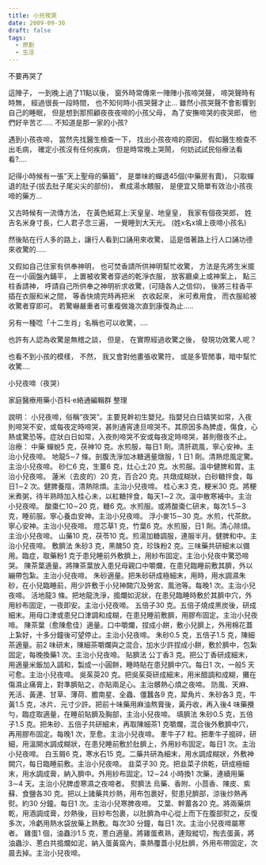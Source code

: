 ```yaml
---
title: 小兒夜哭
date: 2009-09-30
draft: false
tags:
  - 原創
  - 生活
---
```

不要再哭了

這陣子，
一到晚上過了11點以後，
窗外時常傳來一陣陣小孩啼哭聲，
啼哭聲時有時無，
經過很長一段時間，
也不知何時小孩哭聲才止...
雖然小孩哭聲不會影響到自己的睡眠，
但是想到那照顧夜夜夜啼的小孩父母，
為了安撫啼哭的夜哭郎，
他們好辛苦ㄛ.....
不知道是那一家的小孩?

遇到小孩夜啼，
當然先找醫生檢查一下，
找出小孩夜啼的原因，
假如醫生檢查不出毛病，
確定小孩沒有任何疾病，
但是時常晚上哭鬧，
何妨試試民俗療法看看?....

記得小時候有一張"天上聖母的藥籤"，
是單味的蟬退45個(中藥房有賣)，
只取蟬退的肚子(拔去肚子尾尖尖的部份)，
煮成湯水餵服，
是便宜又簡單有效治小孩夜啼的藥方...

又古時候有一流傳方法，
在黃色紙寫上:天皇皇、地皇皇， 我家有個夜哭郎，
姓吉名米身寸長，仁人君子念三遍， 一覺睡到大天光。
(姓x名x填上夜啼小孩名)
 
然後貼在行人多的路上，讓行人看到口誦用來收驚，
這是借著路上行人口誦功德來收驚的.....


又假如自己住家有供奉神明，
也可焚香請所供神明幫忙收驚，
方法是先將生米擺在一小圓盤內鋪平，
上置被收驚者穿過的乾淨衣服，
放客廳桌上或神案上，
點三柱香請神，
呼請自己所供奉之神明祈求收驚，(可隨各人之信仰)，
後將三柱香平插在衣服和米之間，
等香快燒完時再把米　衣收起來，
米可煮用食，
而衣服給被收驚者穿即可。
若驚嚇嚴重者可重複做幾次直到康復為止.....

另有一種唸「十二生肖」名稱也可以收驚，....

也許有人認為收驚是無稽之談，
但是，
在實際經過收驚之後，
發現功效驚人呢？

也看不到小孩的模樣，
不然，
我又會對他畫張收驚符，
或是多管閒事，暗中幫忙收驚....

小兒夜啼（夜哭） 
  
家庭醫療用藥小百科‧e絡通編輯群 整理 
  
說明：
小兒夜啼，俗稱“夜哭”。主要見幹初生嬰兒。指嬰兒白日嬉笑如常，入夜則啼哭不安，或每夜定時啼哭，甚則通宵達旦啼哭不。其原因多為脾虛，傷食，心熱或驚恐等。症狀白日如常，入夜則啼哭不安或每夜定時啼哭，甚則徹夜不止。
治療：
中藥
蟬蛻5 克，茯神10 克。水煎服，每日1 劑。清肝疏風，寧心安神。主治小兒夜啼。
地龍5∼7 條。剖腹洗淨加冰糖適量燉服，1 日1 劑。清熱熄風定驚。主治小兒夜啼。
砂仁6 克，生薑6 克，灶心土20 克。水煎服。溫中健脾和胃。主治小兒夜啼。
蓮米（去皮的）20 克，百合20 克。共燉成糊狀，白砂糖拌食，每日1∼2 次。健脾養陰，清熱除煩。主治小兒夜啼。
桂心末3 克，粳米30 克。將粳米煮粥，待半熟時加入桂心未，以紅糖拌食，每天1∼2 次。溫中散寒補中。主治小兒夜啼。
酸棗仁10∼20 克，糖6 克。水煎服。或將酸棗仁研末，每次1.5∼3克，睡前服。寧心養血安神。主治小兒夜啼。
浮小麥15∼30 克。水煎，代茶飲。寧心安神。主治小兒夜啼。
燈芯草1 克，竹葉6 克。水煎服，日1 劑。清心除煩。主治小兒夜啼。
山藥10 克，茯苓10 克。煎湯加糖調服，連服半月。健脾和中。主治小兒夜啼。
敷臍法
朱砂3 克，黑醜50 克，珍珠粉2 克。三味藥共研細末以備用。臨症，取藥粉1 克于患兒睡前外敷臍上，用紗布固定。主治小兒夜中驚恐啼哭。
陳茶葉適量。將陳茶葉放入患兒母親口中嚼爛，在患兒臨睡前敷其臍，外以繃帶包紮。主治小兒夜啼。
朱砂適量。把朱砂研成極細末，用時，用水調濕朱砂，在小兒臨睡前，用少許敷于小兒神闕穴及勞宮、風池等。每晚1 次。主治小兒夜啼。
活地龍3 條。把地龍洗淨，搗爛如泥狀，在患兒臨睡時敷於其臍中穴，外用紗布固定，一夜即安。主治小兒夜啼。
五倍子30 克。五倍子燒成黑炭後，研成細末。用母口津或患兒口津調和成糊，在患兒睡前敷臍，用膠布固定。主治小兒夜啼。
陳茶葉（愈陳愈佳）適量。口中嚼爛，捏成小餅，敷小兒臍上，外用棉花蓋上紮好，十多分鐘後可望停止。主治小兒夜啼。
朱砂0.5 克，五倍子1.5 克，陳細茶適量。前2 味研末，陳細茶嚼爛與之混合，加水少許捏成小餅，敷於臍中，包紮固定，每晚換藥1 次。主治小兒夜啼。
貼臍法
公丁香3 克。把公丁香研成細末，用適量米飯加入調和，製成一小圓餅，睡時貼在患兒臍中穴。每日1 次，一般5 天可愈。主治小兒夜啼。
吳茱萸20 克。把吳茱萸研成細末，用米醋調和成糊，攤在傷濕止痛膏上，對準臍貼之，亦貼兩足心。主治髒熱心煩之夜啼。
防風、天麻、羌活、黃連、甘草、薄荷、膽南星、全蟲、僵蠶各9 克，犀角片、朱砂各3 克，牛黃1.5 克，冰片、元寸少許。把前十味藥用麻油熬膏後，黃丹收，再入後4 味藥攪勻，臨症取適量，在睡前貼臍及胸部，主治小兒夜啼。
填臍法
朱砂0.5 克，五倍子1.5 克。把朱砂、五倍子共研細末，再取陳細茶1 克嚼爛，混合後外敷臍中穴，再用膠布固定。每晚1 次，至愈。主治小兒夜啼。
牽牛子7 粒。把牽牛子搗碎，研細，用溫開水調成糊狀，在患兒睡前敷於肚臍上，外用紗布固定。每日1 次。主治小兒夜啼。
白玉屑6 克，寒水石15 克。二藥共研為細末，用水調成糊狀，外敷神闕穴，每日臨睡前敷。主治小兒夜啼。
韭菜子30 克。把韭菜子烘乾，研成極細末，用水調成膏，納入臍中。外用紗布固定。12∼24 小時換1 次藥，連續用藥3∼4 天。主治小兒脾虛寒濕之夜啼者。
熨臍法
烏藥、香附、小茴香、陳皮、紫蘇、食鹽各30 克。把以上諸藥共炒熱，用布包裹好，熨患兒臍部，涼後炒熱再熨。約30 分鐘。每日1 次。主治小兒寒脾夜啼。
艾葉、幹薑各20 克。將兩藥烘乾，用酒調成膏，炒熱後，目紗布包裹，以肚臍為中心從上而下在腹部熨之，反復多次，冷虧用熱水袋放藥上熱敷。每次30 分鐘，每日1 次。主治小兒夜啼屬寒者。
雞蛋1 個，油蟲沙1.5 克，蔥白適量。將雞蛋煮熟，連殼縱切，掏去蛋黃，將油蟲沙、蔥白共搗爛如泥，納入蛋黃窩內，乘熱覆蓋小兒肚臍，外用布帶固定，次晨去掉。主治小兒夜啼。
 

